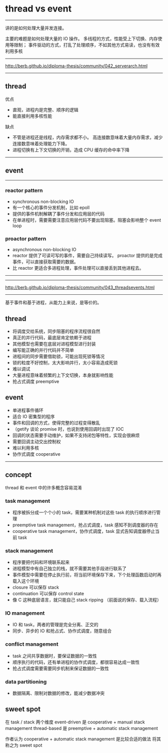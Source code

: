 # thread vs event

---

讲的是如何处理大量并发连接。

主要的难题是如何处理大量的 IO 操作。
多线程的方式，性能受上下切换、内存使用等限制；
事件驱动的方式，打乱了处理顺序，不如其他方式易读，也没有有效利用多核

---

http://berb.github.io/diploma-thesis/community/042_serverarch.html

---

## thread

优点
+ 直观，进程内是完整、顺序的逻辑
+ 能直接利用多核性能

缺点
+ 不管是进程还是线程，内存需求都不小。
    高连接数意味着大量内存需求，减少连接数意味着处理能力下降。
+ 进程切换有上下文切换的开销，造成 CPU 缓存的命中率下降

---

## event







---

### reactor pattern

- synchronous non-blocking IO
- 有一个核心的事件分发机制，比如 epoll
- 提供的事件机制解耦了事件分发和应用层的代码
- 在单进程时，需要需要注意应用层代码不要出现阻塞。阻塞会影响整个 event loop

### proactor pattern

- asynchronous non-blocking IO
- reactor 提供了可读可写的事件，需要自己持续读写。
    proactor 提供的是完成事件，可以直接获取需要的数据。
- 比 reactor 更适合多进程处理，事件处理可以直接丢到其他进程去。

---


---

http://berb.github.io/diploma-thesis/community/043_threadsevents.html

---

基于事件和基于进程，从能力上来说，是等价的。


## thread

+ 将调度交给系统，同步阻塞的程序流程很自然
+ 真正的并行代码，最底层肯定依赖于进程
+ 其他模型也需要在底层对进程模型进行封装
+ 编写能正确的并行代码并不简单
+ 进程间的同步需要借助锁，可能出现死锁等情况
+ 锁的粒度不好控制，太大影响并行，太小容易造成死锁
+ 难以调试
+ 大量进程意味着频繁的上下文切换，本身就影响性能
+ 抢占式调度 preemptive

## event

+ 单进程事件循环
+ 适合 IO 密集型的程序
+ 事件和回调的方式，使得完整的过程变得散乱
+ （getify 谈论 promise 时，也说到使用回调时出现了 IOC
+ 回调的状态需要手动维护，如果不支持闭包等特性，实现会很麻烦
+ 需要回调主动交出控制权
+ 难以利用多核
+ 协作式调度 cooperative

---

## concept

thread 和 event 中的许多概念容易混淆

### task management

+ 程序被拆分成一个个小的 task，需要某种机制对这些 task 的执行顺序进行管理
+ preemptive task management，抢占式调度，task 感知不到调度器的存在
+ cooperative task management，协作式调度，task 显式告知调度器停止当前 task

### stack management

+ 程序要把代码和环境联系起来
+ 进程模型中有自己独立的栈，就不需要其他手段进行联系了
+ 事件模型中需要在停止执行前，将当前环境保存下来，下个处理函数启动时再载入这个环境
+ closure 可以保存 stack
+ continuation 可以保存 control state
+ 像 C 这种底层语言，就只能自己 stack ripping （前面说的保存、载入流程）

### IO management

+ IO 和 task，两者的管理是完全分离、正交的
+ 同步、异步的 IO 和抢占式、协作式调度，随意组合

### conflict management

+ task 之间共享数据时，要保证数据的一致性
+ 顺序执行的代码，还有单进程的协作式调度，都很容易达成一致性
+ 抢占式调度需要需要同步机制来保证数据的一致性

### data partitioning

+ 数据隔离、限制对数据的修改，能减少数据冲突

## sweet spot

在 task / stack 两个维度
event-driven 是 cooperative + manual stack management
thread-based 是 preemptive + automatic stack management

作者认为 cooperative + automatic stack management 是比较合适的做法
将其称之为 sweet spot
